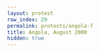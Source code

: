 ```yaml
---
layout: protest
row_index: 29
permalink: protests/angola-7
title: Angola, August 2000
hidden: true
---
```

